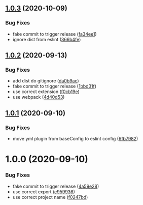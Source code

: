 ## [1.0.3](https://github.com/lyne-design-system/lyne-helper-eslint-config/compare/v1.0.2...v1.0.3) (2020-10-09)


### Bug Fixes

* fake commit to trigger release ([fa34ee1](https://github.com/lyne-design-system/lyne-helper-eslint-config/commit/fa34ee12437cfc08b730dbbca22cb79ab0184016))
* ignore dist from eslint ([366b4fe](https://github.com/lyne-design-system/lyne-helper-eslint-config/commit/366b4fe76b35628c28fd6d251f67b13627585f30))

## [1.0.2](https://github.com/lyne-design-system/lyne-helper-eslint-config/compare/v1.0.1...v1.0.2) (2020-09-13)


### Bug Fixes

* add dist do gitignore ([da0b9ac](https://github.com/lyne-design-system/lyne-helper-eslint-config/commit/da0b9aca69a34c356c40bdd56ea2137393ad7189))
* fake commit to trigger release ([1bbd31f](https://github.com/lyne-design-system/lyne-helper-eslint-config/commit/1bbd31f36c0597867aad55de4465449040394e01))
* use correct extension ([f0cb19e](https://github.com/lyne-design-system/lyne-helper-eslint-config/commit/f0cb19e23614ee68b44268ed8f389b29f0204d02))
* use webpack ([4d40d53](https://github.com/lyne-design-system/lyne-helper-eslint-config/commit/4d40d53d52c62b6797a26cf1672a3c7d7451f1ad))

## [1.0.1](https://github.com/lyne-design-system/lyne-helper-eslint-config/compare/v1.0.0...v1.0.1) (2020-09-10)


### Bug Fixes

* move yml plugin from baseConfig to eslint config ([6fb7982](https://github.com/lyne-design-system/lyne-helper-eslint-config/commit/6fb798292155a347c16bcaf57d3b668fd8144279))

# 1.0.0 (2020-09-10)


### Bug Fixes

* fake commit to trigger release ([4a59e28](https://github.com/lyne-design-system/lyne-helper-eslint-config/commit/4a59e285702b036b21be18e34843131c98e3dbd8))
* use correct export ([e959936](https://github.com/lyne-design-system/lyne-helper-eslint-config/commit/e959936afa3712e1b4bb105a4c7c48628c330f02))
* use correct project name ([f0247bd](https://github.com/lyne-design-system/lyne-helper-eslint-config/commit/f0247bde197f4b1c58439ec10af226635f7ab350))
